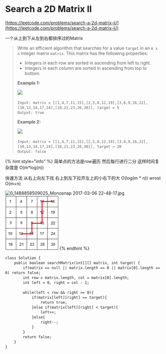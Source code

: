 # Search a 2D Matrix II

[https://leetcode.com/problems/search-a-2d-matrix-ii/](https://leetcode.com/problems/search-a-2d-matrix-ii/)

一个从上到下从左到右都排序过的Matrix

> Write an efficient algorithm that searches for a value `target` in an `m x n` integer matrix `matrix`. This matrix has the following properties:
>
> * Integers in each row are sorted in ascending from left to right.
> * Integers in each column are sorted in ascending from top to bottom.
>
> &#x20;
>
> **Example 1:**
>
> ![](https://assets.leetcode.com/uploads/2020/11/24/searchgrid2.jpg)
>
> ```
> Input: matrix = [[1,4,7,11,15],[2,5,8,12,19],[3,6,9,16,22],[10,13,14,17,24],[18,21,23,26,30]], target = 5
> Output: true
> ```
>
> **Example 2:**
>
> ![](https://assets.leetcode.com/uploads/2020/11/24/searchgrid.jpg)
>
> ```
> Input: matrix = [[1,4,7,11,15],[2,5,8,12,19],[3,6,9,16,22],[10,13,14,17,24],[18,21,23,26,30]], target = 20
> Output: false
> ```

{% hint style="info" %}
简单点的方法是row遍历 然后每行进行二分 这样时间复杂度是 O(m\*log(n))

快速方法 从右上向左下找   右上到左下拉开左上的小右下的大  O(log(m \* n)) wrost O(m+n)

![0\_1488858509025\_Monosnap 2017-03-06 22-48-17.jpg](https://leetcode.com/uploads/files/1488858512318-monosnap-2017-03-06-22-48-17.jpg)![](<../.gitbook/assets/image (1).png>)
{% endhint %}

```
class Solution {
    public boolean searchMatrix(int[][] matrix, int target) {
        if(matrix == null || matrix.length == 0 || matrix[0].length == 0) return false;
        int row = matrix.length, col = matrix[0].length;
        int left = 0, right = col - 1;
        
        while(left < row && right >= 0){
            if(matrix[left][right] == target){
                return true;
            }else if(matrix[left][right] < target){
                left++;
            }else{
                right--;
            }
        }
        return false;
    }
}
```
